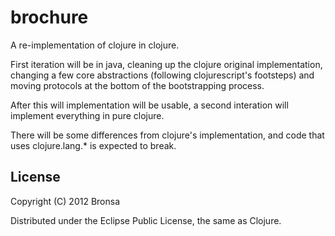 # brochure

A re-implementation of clojure in clojure.

First iteration will be in java, cleaning up the clojure original implementation, changing a few core abstractions (following clojurescript's footsteps) and moving protocols at the bottom of the bootstrapping process.

After this will implementation will be usable, a second interation will implement everything in pure clojure.

There will be some differences from clojure's implementation, and code that uses clojure.lang.* is expected to break.

## License

Copyright (C) 2012 Bronsa

Distributed under the Eclipse Public License, the same as Clojure.
